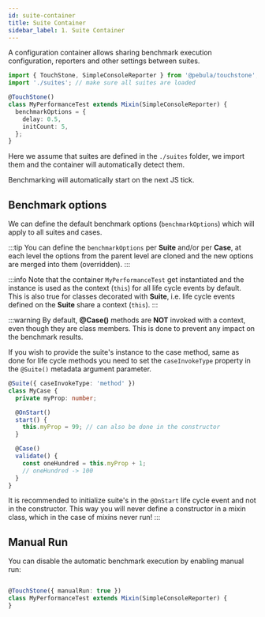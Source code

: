 ```yaml
---
id: suite-container
title: Suite Container
sidebar_label: 1. Suite Container
---
```


A configuration container allows sharing benchmark execution configuration, reporters and other settings between suites.

```typescript
import { TouchStone, SimpleConsoleReporter } from '@pebula/touchstone';
import './suites'; // make sure all suites are loaded

@TouchStone()
class MyPerformanceTest extends Mixin(SimpleConsoleReporter) {
  benchmarkOptions = {
    delay: 0.5,
    initCount: 5,
  };
}
```

Here we assume that suites are defined in the `./suites` folder, we import them and the container will automatically detect them.  

Benchmarking will automatically start on the next JS tick.

## Benchmark options

We can define the default benchmark options (`benchmarkOptions`) which will apply to all suites and cases.

:::tip
You can define the `benchmarkOptions` per **Suite** and/or per **Case**, at each level the options from the parent level are cloned and the new
options are merged into them (overridden).
:::

:::info
Note that the container `MyPerformanceTest` get instantiated and the instance is used as the context (`this`) for all life cycle events by default.
This is also true for classes decorated with **Suite**, i.e. life cycle events defined on the **Suite** share a context (`this`).
:::

:::warning
By default, **@Case()** methods are **NOT** invoked with a context, even though they are class members.
This is done to prevent any impact on the benchmark results.

If you wish to provide the suite's instance to the case method, same as done for life cycle methods you need to set
the `caseInvokeType` property in the `@Suite()` metadata argument parameter.

```typescript
@Suite({ caseInvokeType: 'method' })
class MyCase {
  private myProp: number;

  @OnStart()
  start() {
    this.myProp = 99; // can also be done in the constructor
  }

  @Case()
  validate() {
    const oneHundred = this.myProp + 1;
    // oneHundred -> 100
  }
}
```

It is recommended to initialize suite's in the `@OnStart` life cycle event and not in the constructor.
This way you will never define a constructor in a mixin class, which in the case of mixins never run!
:::

## Manual Run

You can disable the automatic benchmark execution by enabling manual run:

```typescript

@TouchStone({ manualRun: true })
class MyPerformanceTest extends Mixin(SimpleConsoleReporter) {
}
```
